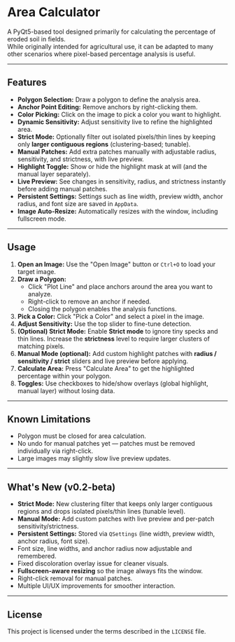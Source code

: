 # Area Calculator

A PyQt5-based tool designed primarily for calculating the percentage of eroded soil in fields.  
While originally intended for agricultural use, it can be adapted to many other scenarios where pixel-based percentage analysis is useful.

---

## Features

- **Polygon Selection:** Draw a polygon to define the analysis area.
- **Anchor Point Editing:** Remove anchors by right-clicking them.
- **Color Picking:** Click on the image to pick a color you want to highlight.
- **Dynamic Sensitivity:** Adjust sensitivity live to refine the highlighted area.
- **Strict Mode:** Optionally filter out isolated pixels/thin lines by keeping only **larger contiguous regions** (clustering-based; tunable).
- **Manual Patches:** Add extra patches manually with adjustable radius, sensitivity, and strictness, with live preview.
- **Highlight Toggle:** Show or hide the highlight mask at will (and the manual layer separately).
- **Live Preview:** See changes in sensitivity, radius, and strictness instantly before adding manual patches.
- **Persistent Settings:** Settings such as line width, preview width, anchor radius, and font size are saved in `AppData`.
- **Image Auto-Resize:** Automatically resizes with the window, including fullscreen mode.

---

## Usage

1. **Open an Image:** Use the "Open Image" button or `Ctrl+O` to load your target image.
2. **Draw a Polygon:**
   - Click "Plot Line" and place anchors around the area you want to analyze.
   - Right-click to remove an anchor if needed.
   - Closing the polygon enables the analysis functions.
3. **Pick a Color:** Click "Pick a Color" and select a pixel in the image.
4. **Adjust Sensitivity:** Use the top slider to fine-tune detection.
5. **(Optional) Strict Mode:** Enable **Strict mode** to ignore tiny specks and thin lines. Increase the **strictness** level to require larger clusters of matching pixels.
6. **Manual Mode (optional):** Add custom highlight patches with **radius / sensitivity / strict** sliders and live preview before applying.
7. **Calculate Area:** Press "Calculate Area" to get the highlighted percentage within your polygon.
8. **Toggles:** Use checkboxes to hide/show overlays (global highlight, manual layer) without losing data.

---

## Known Limitations

- Polygon must be closed for area calculation.
- No undo for manual patches yet — patches must be removed individually via right-click.
- Large images may slightly slow live preview updates.

---

## What's New (v0.2-beta)

- **Strict Mode:** New clustering filter that keeps only larger contiguous regions and drops isolated pixels/thin lines (tunable level).
- **Manual Mode:** Add custom patches with live preview and per-patch sensitivity/strictness.
- **Persistent Settings:** Stored via `QSettings` (line width, preview width, anchor radius, font size).
- Font size, line widths, and anchor radius now adjustable and remembered.
- Fixed discoloration overlay issue for cleaner visuals.
- **Fullscreen-aware resizing** so the image always fits the window.
- Right-click removal for manual patches.
- Multiple UI/UX improvements for smoother interaction.

---

## License

This project is licensed under the terms described in the `LICENSE` file.
